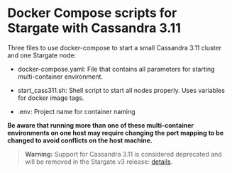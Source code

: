 # Docker Compose scripts for Stargate with Cassandra 3.11

Three files to use docker-compose to start a small Cassandra 3.11 cluster and one Stargate node:

* docker-compose.yaml: File that contains all parameters for starting multi-container environment.

* start_cass311.sh: Shell script to start all nodes properly. Uses variables for docker image tags.

* .env: Project name for container naming

**Be aware that running more than one of these multi-container environments on one host may require 
changing the port mapping to be changed to avoid conflicts on the host machine.**

> **Warning:** Support for Cassandra 3.11 is considered deprecated and will be removed in the Stargate v3 release: [details](https://github.com/stargate/stargate/discussions/2242).
